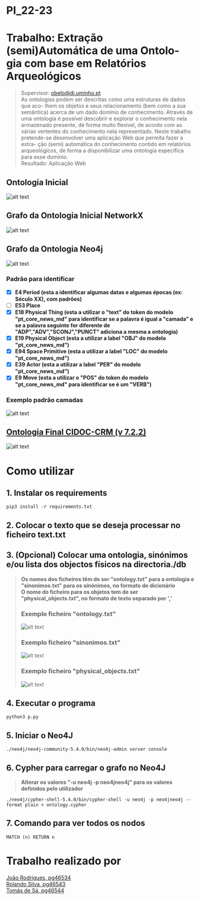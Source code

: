 # PI_22-23

# Trabalho: Extração (semi)Automática de uma Ontolo- gia com base em Relatórios Arqueológicos
> Supervisor: obelo@di.uminho.pt\
> As ontologias podem ser descritas como uma estruturas de dados que aco- lhem os objetos e seus relacionamento (bem como a sua semântica) acerca de um dado domínio de conhecimento. Através de uma ontologia é possível descobrir e explorar o conhecimento nela armazenado presente, de forma muito flexível, de acordo com as várias vertentes do conhecimento nela representado. Neste trabalho pretende-se desenvolver uma aplicação Web que permita fazer a extra- ção (semi) automática do conhecimento contido em relatórios arqueológicos, de forma a disponibilizar uma ontologia específica para esse domínio.\
> Resultado: Aplicação Web

## Ontologia Inicial

![alt text](Doc/On_init.png "Ontologia")

## Grafo da Ontologia Inicial NetworkX

![alt text](Doc/On_init_graph.png "Grafo Ontologia NetworkX")

## Grafo da Ontologia Neo4j

![alt text](Doc/On_neo4j.png "Grafo Ontologia Neo4J")


### Padrão para identificar
- [X] **E4 Period (esta a identificar algumas datas e algumas épocas (ex: Século XX), com padrões)**
- [ ] **E53 Place**
- [X] **E18 Physical Thing (esta a utilizar o "text" do token do modelo "pt_core_news_md" para identificar se a palavra é igual a "camada" e se a palavra seguinte for diferente de "ADP","ADV","SCONJ","PUNCT" adiciona a mesma a ontologia)**
- [X] **E19 Physical Object (esta a utilizar a label "OBJ" do modelo "pt_core_news_md")**
- [X] **E94 Space Primitive (esta a utilizar a label "LOC" do modelo "pt_core_news_md")**
- [X] **E39 Actor (esta a utilizar a label "PER" do modelo "pt_core_news_md")** 
- [X] **E9 Move (esta a utilizar o "POS" do token do modelo "pt_core_news_md" para identificar se é um "VERB")**

### Exemplo padrão camadas
![alt text](Doc/camada.png "Padrão camada")


## [Ontologia Final CIDOC-CRM (v 7.2.2)](https://www.cidoc-crm.org/sites/default/files/cidoc_crm_version_7.2.2%5B23%20Nov%5D%5BTRACK%20CHANGES%5D.pdf)
![alt text](Doc/On.png "Ontologia CIDOC-CRM")

# Como utilizar

## 1. Instalar os requirements
```
pip3 install -r requirements.txt
```

## 2. Colocar o texto que se deseja processar no ficheiro text.txt

## 3. (Opcional) Colocar uma ontologia, sinónimos e/ou lista dos objectos físicos na directoria./db
> **Os nomes dos ficheiros têm de ser "ontology.txt" para a ontologia e "sinonimos.txt" para os sinónimos, no formato de dicionário**\
> **O nome do ficheiro para os objetos tem de ser "physical_objects.txt", no formato de texto separado por ','**
> ### Exemplo ficheiro "ontology.txt"
> ![alt text](Doc/On_txt.png "ontology.txt")
> ### Exemplo ficheiro "sinonimos.txt"
> ![alt text](Doc/sin.png "sinonimos.txt")
> ### Exemplo ficheiro "physical_objects.txt"
> ![alt text](Doc/p_o.png "physical_objects.txt")

## 4. Executar o programa
```
python3 p.py
```

## 5. Iniciar o Neo4J
```
./neo4j/neo4j-community-5.4.0/bin/neo4j-admin server console
```

## 6. Cypher para carregar o grafo no Neo4J
> **Alterar os valores "-u neo4j -p neo4jneo4j" para os valores definidos pelo utilizador**
```
./neo4j/cypher-shell-5.4.0/bin/cypher-shell -u neo4j -p neo4jneo4j --format plain < ontology.cypher
```

## 7. Comando para ver todos os nodos
```
MATCH (n) RETURN n
```

# Trabalho realizado por
[João Rodrigues, pg46534](https://github.com/JoaoCPereira)\
[Rolando Silva, pg46543](https://github.com/Rolando2000)\
[Tomás de Sá, pg46544](https://github.com/tomasdesa)
